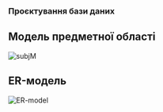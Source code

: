 ### Проєктування бази даних

## Модель предметної області
![subjM](http://www.plantuml.com/plantuml/proxy?cache=no&src=https://raw.githubusercontent.com/naz-olegovich/media_content_analysis_system/master/src/uml/subjectModel)

## ER-модель
![ER-model](http://www.plantuml.com/plantuml/proxy?cache=no&src=https://raw.githubusercontent.com/naz-olegovich/media_content_analysis_system/master/src/uml/ER-model)

